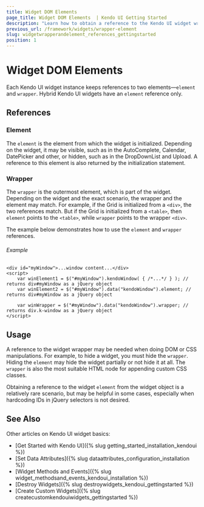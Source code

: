 ```yaml
---
title: Widget DOM Elements
page_title: Widget DOM Elements  | Kendo UI Getting Started
description: "Learn how to obtain a reference to the Kendo UI widget wrapper and element."
previous_url: /framework/widgets/wrapper-element
slug: widgetwrapperandelement_references_gettingstarted
position: 1
---
```


# Widget DOM Elements

Each Kendo UI widget instance keeps references to two elements&mdash;`element` and `wrapper`. Hybrid Kendo UI widgets have an `element` reference only.

## References

### Element

The `element` is the element from which the widget is initialized. Depending on the widget, it may be visible, such as in the AutoComplete, Calendar, DatePicker and other, or hidden, such as in the DropDownList and Upload. A reference to this element is also returned by the initialization statement.

### Wrapper

The `wrapper` is the outermost element, which is part of the widget. Depending on the widget and the exact scenario, the wrapper and the element may match. For example, if the Grid is initialized from a `<div>`, the two references match. But if the Grid is initialized from a `<table>`, then `element` points to the `<table>`, while `wrapper` points to the wrapper `<div>`.

The example below demonstrates how to use the `element` and `wrapper` references.

###### Example

	<div id="myWindow">...window content...</div>
	<script>
		var winElement1 = $("#myWindow").kendoWindow( { /*...*/ } ); // returns div#myWindow as a jQuery object
		var winElement2 = $("#myWindow").data("kendoWindow").element; // returns div#myWindow as a jQuery object

		var winWrapper = $("#myWindow").data("kendoWindow").wrapper; // returns div.k-window as a jQuery object
	</script>

## Usage

A reference to the widget wrapper may be needed when doing DOM or CSS manipulations. For example, to hide a widget, you must hide the `wrapper`. Hiding the `element` may hide the widget partially or not hide it at all. The `wrapper` is also the most suitable HTML node for appending custom CSS classes.

Obtaining a reference to the widget `element` from the widget object is a relatively rare scenario, but may be helpful in some cases, especially when hardcoding IDs in jQuery selectors is not desired.

## See Also

Other articles on Kendo UI widget basics:

* [Get Started with Kendo UI]({% slug getting_started_installation_kendoui %})
* [Set Data Attributes]({% slug dataattributes_configuration_installation %})
* [Widget Methods and Events]({% slug widget_methodsand_events_kendoui_installation %})
* [Destroy Widgets]({% slug destroywidgets_kendoui_gettingstarted %})
* [Create Custom Widgets]({% slug createcustomkendouiwidgets_gettingstarted %})
